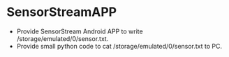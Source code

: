 # SensorStreamAPP
* Provide SensorStream Android APP to write /storage/emulated/0/sensor.txt.
* Provide small python code to cat /storage/emulated/0/sensor.txt to PC.